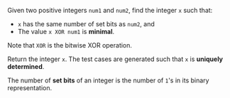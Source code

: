 Given two positive integers `num1` and `num2`, find the integer `x` such that:

- `x` has the same number of set bits as `num2`, and
- The value `x XOR num1` is **minimal**.

Note that `XOR` is the bitwise XOR operation.

Return the integer `x`. The test cases are generated such that `x` is **uniquely determined**.

The number of **set bits** of an integer is the number of `1`'s in its binary representation.